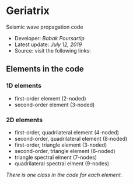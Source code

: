 # Geriatrix
Seismic wave propagation code
* Developer: *Babak Poursartip*
* Latest update: *July 12, 2019*
* Source: visit the following links:


## Elements in the code
### 1D elements
* first-order element (2-noded)
* second-order element (3-noded)

### 2D elements
* first-order, quadrilateral element (4-noded)
* second-order, quadrilateral element (8-noded)
* first-order, triangle element (3-noded)
* second-order, triangle element (6-noded)
* triangle spectral elment (7-nodes)
* quadrilateral spectral elment (9-nodes)

_There is one class in the code for each element._

